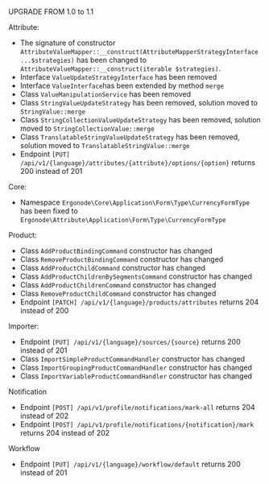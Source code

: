 UPGRADE FROM 1.0 to 1.1

Attribute:
* The signature of constructor `AttributeValueMapper::__construct(AttributeMapperStrategyInterface ...$strategies)` 
  has been changed to `AttributeValueMapper::__construct(iterable $strategies)`.
* Interface `ValueUpdateStrategyInterface` has been removed
* Interface `ValueInterface`has been extended by method `merge`
* Class `ValueManipulationService` has been removed
* Class `StringValueUpdateStrategy` has been removed, solution moved to `StringValue::merge`
* Class `StringCollectionValueUpdateStrategy` has been removed, solution moved to `StringCollectionValue::merge`
* Class `TranslatableStringValueUpdateStrategy` has been removed, solution moved to `TranslatableStringValue::merge`
* Endpoint `[PUT] /api/v1/{language}/attributes/{attribute}/options/{option}` returns 200 instead of 201

Core:
* Namespace `Ergonode\Core\Application\Form\Type\CurrencyFormType` has been fixed to `Ergonode\Attribute\Application\Form\Type\CurrencyFormType`

Product:
* Class `AddProductBindingCommand` constructor has changed
* Class `RemoveProductBindingCommand` constructor has changed
* Class `AddProductChildCommand` constructor has changed
* Class `AddProductChildrenBySegmentsCommand` constructor has changed
* Class `AddProductChildrenCommand` constructor has changed
* Class `RemoveProductChildCommand` constructor has changed
* Endpoint `[PATCH] /api/v1/{language}/products/attributes` returns 204 instead of 200

Importer:
* Endpoint `[PUT] /api/v1/{language}/sources/{source}` returns 200 instead of 201
* Class `ImportSimpleProductCommandHandler` constructor has changed
* Class `ImportGroupingProductCommandHandler` constructor has changed
* Class `ImportVariableProductCommandHandler` constructor has changed

Notification
* Endpoint `[POST] /api/v1/profile/notifications/mark-all` returns 204 instead of 202
* Endpoint `[POST] /api/v1/profile/notifications/{notification}/mark` returns 204 instead of 202

Workflow
* Endpoint `[PUT] /api/v1/{language}/workflow/default` returns 200 instead of 201
